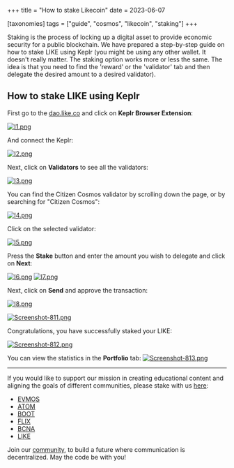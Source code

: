 +++
title = "How to stake Likecoin"
date = 2023-06-07

[taxonomies]
tags = ["guide", "cosmos", "likecoin", "staking"]
+++

Staking is the process of locking up a digital asset to provide economic security for a public blockchain. We have prepared a step-by-step guide on how to stake LIKE
using Keplr (you might be using any other wallet. It doesn't really matter. The staking option works more or less the same. The idea is that you need to find the
'reward' or the 'validator' tab and then delegate the desired amount to a desired validator).

## How to stake LIKE using Keplr ##

First go to the [dao.like.co](https://dao.like.co/welcome/) and click on **Keplr Browser Extension**:

[![l1.png](https://i.postimg.cc/PJ4p2nHH/l1.png)](https://postimg.cc/JHszzgtY)

<!-- more -->

And connect the Keplr:

[![l2.png](https://i.postimg.cc/3xM5n4LK/l2.png)](https://postimg.cc/svJN2Xd8)

Next, click on **Validators** to see all the validators:

[![l3.png](https://i.postimg.cc/MHWbWDKW/l3.png)](https://postimg.cc/ygbSj0Z5)

You can find the Citizen Cosmos validator by scrolling down the page, or by searching for "Citizen Cosmos":

[![l4.png](https://i.postimg.cc/fb6fPr2F/l4.png)](https://postimg.cc/GBxD8q1J)

Click on the selected validator:

[![l5.png](https://i.postimg.cc/RhMR4n7x/l5.png)](https://postimg.cc/0MBmCjXV)

Press the **Stake** button and enter the amount you wish to delegate and click on **Next**:

[![l6.png](https://i.postimg.cc/nr5qV5wB/l6.png)](https://postimg.cc/2LQ12HYS)
[![l7.png](https://i.postimg.cc/63pZrwkC/l7.png)](https://postimg.cc/5HDj1cNt)

Next, click on **Send** and approve the transaction:

[![l8.png](https://i.postimg.cc/MTHDWypk/l8.png)](https://postimg.cc/gX9RsLh4)

[![Screenshot-811.png](https://i.postimg.cc/7ZXtwPn2/Screenshot-811.png)](https://postimg.cc/RW6LTB8S)

Congratulations, you have successfully staked your LIKE:

[![Screenshot-812.png](https://i.postimg.cc/JhNnGgtZ/Screenshot-812.png)](https://postimg.cc/bGv85mxw)

You can view the statistics in the **Portfolio** tab:
[![Screenshot-813.png](https://i.postimg.cc/G35chrz6/Screenshot-813.png)](https://postimg.cc/Thn8Czzc)


-----------------------------------------------------------------------------------------------------------------------------------------------------------

If you would like to support our mission in creating educational content and aligning the goals of different communities, please stake with us [here](https://www.citizencosmos.space/staking): 

- [EVMOS](https://wallet.keplr.app/chains/evmos?modal=validator&chain=evmos_9001-2&validator_address=evmosvaloper1mtwvpdd57gpkyejd566s24afr9zm5ryq8gwpvj) 
- [ATOM](https://wallet.keplr.app/chains/cosmos-hub?modal=validator&chain=cosmoshub-4&validator_address=cosmosvaloper1e859xaue4k2jzqw20cv6l7p3tmc378pc3k8g2u) 
- [BOOT](https://wallet.keplr.app/chains/bostrom?modal=validator&chain=bostrom&validator_address=bostromvaloper1f7nx65pmayfenpfwzwaamwas4ygmvalqj6dz5r)
- [FLIX](https://wallet.keplr.app/chains/omniflix?modal=validator&chain=omniflixhub-1&validator_address=omniflixvaloper1wnpak7sfawsfv9c8vqe7naxfa4g99lv7djfn8n)
- [BCNA](https://wallet.bitcanna.io/validators/bcnavaloper1ngt4atd3qlgcwfv7fkjdjxhz7k0vl2rejrvzye)
- [LIKE](https://dao.like.co/validators/likevaloper136r5phdpc02gmtmyampl9qkv0mdq385xxsaadu)

Join our [community](https://discord.gg/kJaG3EucCX), to build a future where communication is decentralized. May the code be with you!








